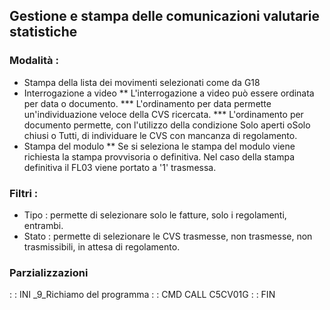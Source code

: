 ## Gestione e stampa delle comunicazioni valutarie statistiche
### Modalità : 
 * Stampa della lista dei movimenti selezionati come da G18
 * Interrogazione a video
 ** L'interrogazione a video può essere ordinata per data o documento.
 *** L'ordinamento per data permette un'individuazione veloce della CVS ricercata.
 *** L'ordinamento per documento permette, con l'utilizzo della condizione Solo aperti oSolo chiusi o Tutti, di individuare le CVS con mancanza di regolamento.
 * Stampa del modulo
 ** Se si seleziona le stampa del modulo viene richiesta la stampa provvisoria o definitiva. Nel caso della stampa definitiva il FL03 viene portato a '1' trasmessa.
### Filtri : 
 * Tipo :  permette di selezionare solo le fatture, solo i regolamenti, entrambi.
 * Stato :  permette di selezionare le CVS trasmesse, non trasmesse, non trasmissibili, in attesa di regolamento.
### Parzializzazioni
 :  : INI _9_Richiamo del programma
 :  : CMD CALL C5CV01G
 :  : FIN
